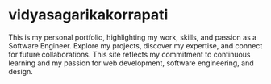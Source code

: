 # vidyasagarikakorrapati
This is my personal portfolio, highlighting my work, skills, and passion as a Software Engineer. Explore my projects, discover my expertise, and connect for future collaborations. This site reflects my commitment to continuous learning and my passion for web development, software engineering, and design.
